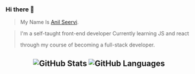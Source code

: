 ### Hi there 👋

> My Name Is [Anil Seervi](https://anilseervi.github.io/Portfolio/).

> I'm a self-taught front-end developer Currently learning JS and react
>
> through my course of becoming a full-stack developer.

<h2 align="center">

![GitHub Stats](https://github-readme-stats.vercel.app/api?username=AnilSeervi&show_icons=true&hide_border=true&theme=material-palenight&count_private=true) ![GitHub Languages](https://github-readme-stats.vercel.app/api/top-langs/?username=AnilSeervi&layout=compact&hide_border=true&langs_count=8&theme=material-palenight)

</h2>
<!--
**AnilSeervi/AnilSeervi** is a ✨ _special_ ✨ repository because its `README.md` (this file) appears on your GitHub profile.

Here are some ideas to get you started:

- 🔭 I’m currently working on ...
- 🌱 I’m currently learning ...
- 👯 I’m looking to collaborate on ...
- 🤔 I’m looking for help with ...
- 💬 Ask me about ...
- 📫 How to reach me: ...
- 😄 Pronouns: ...
- ⚡ Fun fact: ...
  -->
